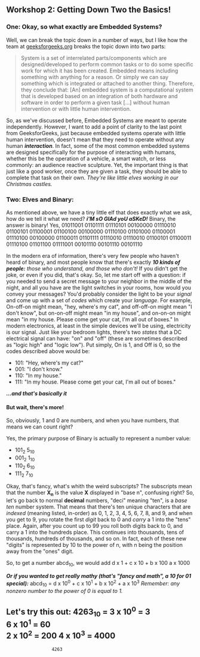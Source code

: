 ## Workshop 2: Getting Down Two the Basics!
### One: Okay, so what exactly are Embedded Systems? 

Well, we can break the topic down in a number of ways, but I like how the team at [geeksforgeeks.org](https://www.geeksforgeeks.org/introduction-of-embedded-systems-set-1/) breaks the topic down into two parts:
> System is a set of interrelated parts/components which are designed/developed to perform common tasks or to do some specific work for which it has been created. 
> Embedded means including something with anything for a reason. Or simply we can say something which is integrated or attached to another thing.
Therefore, they conclude that:
> [An] embedded system is a computational system that is developed based on an integration of both hardware and software in order to perform a given task [...] without human intervention or with little human intervention.

So, as we've discussed before, Embedded Systems are meant to operate independently. However, I want to add a point of clarity to the last point from GeeksforGeeks, just because embedded systems operate with little human intervention, doesn't mean that they need to operate without any human ***interaction***. In fact, some of the most common embedded systems are designed specifically for the purpose of interacting with humans, whether this be the operation of a vehicle, a smart watch, or less commonly: an audience reactive sculpture. Yet, the important thing is that just like a good worker, once they are given a task, they should be able to complete that task on their own. *They're like little elves working in our Christmas castles.* 

### Two: Elves and Binary:
As mentioned above, we have a tiny little elf that does exactly what we ask, how do we tell it what we need? ***i'M sO GlAd yoU aSKeD!*** Binary, the answer is binary! Yes, 01011001 01101111 01110101 00100000 01110010 01100101 01100001 01100100 00100000 01110100 01101000 01100001 01110100 00100000 01100011 01101111 01110010 01110010 01100101 01100011 01110100 01101100 01111001 00101110 00101110 00101110

In the modern era of information, there's very few people who haven't heard of binary, and most people know that there's exactly ***10 kinds of people:** those who understand, and those who don't!* If you didn't get the joke, or even if you did, that's okay. So, let me start off with a question: if you needed to send a secret message to your neighbor in the middle of the night, and all you have are the light switches in your rooms, how would you convey your messages? You'd probably consider the light to be your *signal* and come up with a set of *codes* which create your *language*. For example, On-off-on might mean, "hey, where's my cat", and off-off-on might mean "I don't know", but on-on-off might mean "in my house", and on-on-on might mean "in my house. Please come get your cat, I'm all out of boxes." In modern electronics, at least in the simple devices we'll be using, electricity is our signal. Just like your bedroom lights, there's two *states* that a DC electrical signal can have: "on" and "off" (these are sometimes described as "logic high" and "logic low"). Put simply, On is 1, and Off is 0, so the codes described above would be:
* 101: "Hey, where's my cat?"
* 001: "I don't know."
* 110: "In my house."
* 111: "In my house. Please come get your cat, I'm all out of boxes."

_**...and that's basically it**_

#### But wait, there's more!

So, obviously, 1 and 0 are numbers, and when you have numbers, that means we can count right?

Yes, the primary purpose of Binary is actually to represent a number value:
* 101<sub>2</sub> 5<sub>10</sub> 
* 001<sub>2</sub> 1<sub>10</sub> 
* 110<sub>2</sub> 6<sub>10</sub> 
* 111<sub>2</sub> 7<sub>10</sub>

Okay, that's fancy, what's whith the weird subscripts? The subscripts mean that the number **X<sub>n</sub>** is the value **X** displayed in "base n", confusing right? So, let's go back to normal **decimal** numbers, "deci" meaning "ten", is a *base ten* number system. That means that there's ten unique characters that are *indexed* (meaning listed, in-order) as 0, 1, 2, 3, 4, 5, 6, 7, 8, and 9, and when you get to 9, you rotate the first *digit* back to 0 and *carry* a 1 into the "tens" place. Again, after you count up to 99 you roll both digits back to 0, and carry a 1 into the hundreds place. This continues into thousands, tens of thousands, hundreds of thousands, and so on. In fact, each of these new "digits" is represented by 10 to the power of n, with n being the position away from the "ones" digit.

So, to get a number abcd<sub>10</sub>, we would add 
d x 1 + c x 10 + b x 100 a x 1000

***Or if you wanted to get really mathy (that's "fancy and math", a 10 for 01 special):***
abcd<sub>10</sub> = d x 10<sup>0</sup> + c x 10<sup>1</sup> + b x 10<sup>2</sup> + a x 10<sup>3</sup>
*Remember: any nonzero number to the power of 0 is equal to 1.*

Let's try this out:
4263<sub>10</sub> = 
3 x 10<sup>0</sup> =    3  
6 x 10<sup>1</sup> =   60  
2 x 10<sup>2</sup> =  200 
4 x 10<sup>3</sup> = 4000 
-------------------------
                     4263


